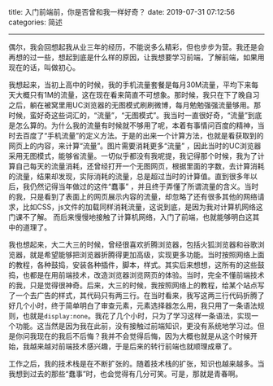 title: 入门前端前，你是否曾和我一样好奇？
date: 2019-07-31 07:12:56
categories: 简述
  
--- 



偶尔，我会回想起我从业三年的经历，不能说多么精彩，但也步步为营。我还是会再想的过一些，想起到底是什么样的原因，让我想要学习前端，了解前端，如果用现在的话，叫做初心。

我想起来，当初上高中的时候，我的手机流量套餐是每月30M流量，平均下来每天大概只有1M的流量，这在现在看来简直不可想象。那时候，我只在下了晚自习之后，躺在被窝里用UC浏览器的无图模式刷刷微博，每月勉勉强强流量够用。那时候，蛮好奇这些词汇的，“流量”，“无图模式”。我当时一直很好奇，“流量”到底是怎么算的。为什么我的流量有时候就不够用了呢，本着有事情问百度的精神，当时去百度了“手机流量”的定义方法。于是的出来一个计算方法，也就是看获取到的网页上的内容，来计算“流量”。图片需要消耗更多“流量” ，因此当时的UC浏览器采用无图模式，能够省流量。一切似乎都没有我呢提，我记得那个时候，我为了计算自己每天的流量消耗，还曾经打开一个无图网页，根据里面的字数，去计算消耗的流量，结果却发现，实际消耗的流量，总是超过当时的计算值。直到很多年以后，我仍然记得当年做过的这件“蠢事” ，并且终于弄懂了所谓流量的含义。当时的我，只是看到了表面上的网页展示内容的流量，却忽略了还有很多其他的网络请求，比如CSS，js文件的加载同样消耗流量，这说到底，是因为我对计算机网络这门课不了解。   而后来慢慢地接触了计算机网络，入门了前端，也就能够明白这其中的道理了。

我也想起来，大二大三的时候，曾经很喜欢折腾浏览器，包括火狐浏览器和谷歌浏览器，就是希望能够把浏览器折腾得更加高级，实现更多功能。当时按照网络上面的教程，各种鼓捣，安装各种插件，脚本，样式。其实后来想想，这所有的这些鼓捣，也都是在用前端技术，改造浏览器浏览网页的体验。当时，完全不懂前端技术的我，只是觉得很神奇。后来，大三的时候，我按照网络上的教程，给某个站点写了一个去广告的样式，其代码只有两三行。在当时看来，我写这两三行代码折腾了好几个小时，终于简单明白了审查元素，元素选择器怎么用，我只用了一条语法规则，也就是`display:none`。我花了几个小时，只为了学习这样一条语法，实现一个功能。这当然是因为我在此前，没有接触过前端知识，更没有系统地学习过。但是你问我现在的我后不后悔？我并不会觉得后悔，因为大概也就是从这个时候开始，我越来越对前端技术感兴趣，于是后来的转行前端也就顺理成章了。

工作之后，我的技术栈是在不断扩张的。随着技术栈的扩张，知识也越来越多。当我想到过去的那些“蠢事”时，也会觉得有几分可笑。可是，那就是青春啊。
